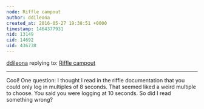 ```yaml
---
node: Riffle campout
author: ddileona
created_at: 2016-05-27 19:38:51 +0000
timestamp: 1464377931
nid: 13149
cid: 14692
uid: 436738
---
```




[ddileona](../profile/ddileona) replying to: [Riffle campout](../notes/cfastie/05-27-2016/riffle-campout)

----
Cool! One question: I thought I read in the riffle documentation that you could only log in multiples of 8 seconds.  That seemed liked a weird multiple to choose. You said you were logging at 10 seconds.  So did I read something wrong?